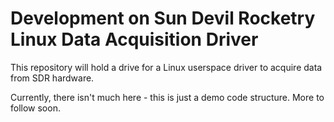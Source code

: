 # Development on Sun Devil Rocketry Linux Data Acquisition Driver
This repository will hold a drive for a Linux userspace driver to acquire data from SDR hardware.

Currently, there isn't much here - this is just a demo code structure. More to follow soon.